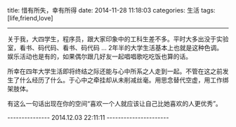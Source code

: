 title: 惜有所失，幸有所得
date: 2014-11-28 11:18:03
categories: 生活
tags: [life,friend,love]

---
关于我，大四学生，程序员，跟大家印象中的工科生差不多。平时大多出没于实验室，看书、码代码、看书、码代码 ... 2年半的大学生活基本上也就是这种色调。娱乐活动也是有的，如果偶尔跟几好友一起唱唱歌吃吃饭也算的话。

所幸在四年大学生活即将终结之际还能与心中所系之人走到一起。不管在这之前发生了什么经历了什么。于心中之牵挂却从未削减丝毫。用思念替代空虚，用工作绑架肢体。

<!-- more  -->

有这么一句话出现在你的空间“喜欢一个人就应该让自己比她喜欢的人更优秀”。


--------------- 2014.12.03 22:11:11 ----------------------